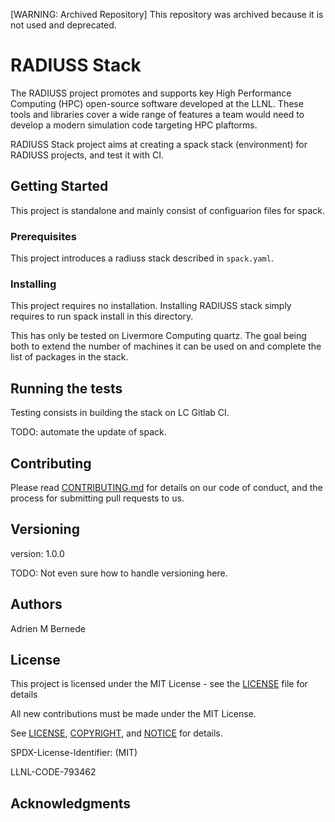 [WARNING: Archived Repository]
This repository was archived because it is not used and deprecated.

# RADIUSS Stack

The RADIUSS project promotes and supports key High Performance Computing (HPC) open-source software developed at the LLNL. These tools and libraries cover a wide range of features a team would need to develop a modern simulation code targeting HPC plaftorms.

RADIUSS Stack project aims at creating a spack stack (environment) for RADIUSS projects, and test it with CI.

## Getting Started

This project is standalone and mainly consist of configuarion files for spack.

### Prerequisites

This project introduces a radiuss stack described in `spack.yaml`.

### Installing

This project requires no installation. Installing RADIUSS stack simply requires to run spack install in this directory.

This has only be tested on Livermore Computing quartz. The goal being both to extend the number of machines it can be used on and complete the list of packages in the stack.

## Running the tests

Testing consists in building the stack on LC Gitlab CI.

TODO: automate the update of spack.

## Contributing

Please read [CONTRIBUTING.md](https://github.com/LLNL/radiuss-ci/CONTRIBUTING.md) for details on our code of conduct, and the process for submitting pull requests to us.

## Versioning

version: 1.0.0

TODO: Not even sure how to handle versioning here.

## Authors

Adrien M Bernede

## License

This project is licensed under the MIT License - see the [LICENSE](LICENSE) file for details

All new contributions must be made under the MIT License.

See [LICENSE](https://github.com/LLNL/radiuss-stack/blob/master/LICENSE),
[COPYRIGHT](https://github.com/LLNL/radiuss-stack/blob/master/COPYRIGHT), and
[NOTICE](https://github.com/LLNL/radiuss-stack/blob/master/NOTICE) for details.

SPDX-License-Identifier: (MIT)

LLNL-CODE-793462


## Acknowledgments


